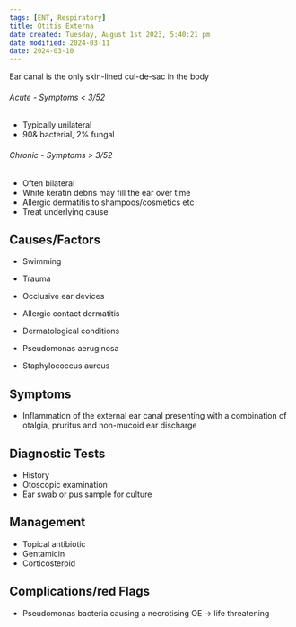 ```yaml
---
tags: [ENT, Respiratory]
title: Otitis Externa
date created: Tuesday, August 1st 2023, 5:40:21 pm
date modified: 2024-03-11
date: 2024-03-10
---
```


Ear canal is the only skin-lined cul-de-sac in the body

###### Acute - Symptoms < 3/52

- Typically unilateral
- 90& bacterial, 2% fungal

###### Chronic - Symptoms > 3/52

- Often bilateral
- White keratin debris may fill the ear over time
- Allergic dermatitis to shampoos/cosmetics etc
- Treat underlying cause

## Causes/Factors

- Swimming
- Trauma
- Occlusive ear devices
- Allergic contact dermatitis
- Dermatological conditions

- Pseudomonas aeruginosa
- Staphylococcus aureus

## Symptoms

- Inflammation of the external ear canal presenting with a combination of otalgia, pruritus and non-mucoid ear discharge

## Diagnostic Tests

- History
- Otoscopic examination
- Ear swab or pus sample for culture

## Management

- Topical antibiotic
- Gentamicin
- Corticosteroid

## Complications/red Flags

- Pseudomonas bacteria causing a necrotising OE -> life threatening
